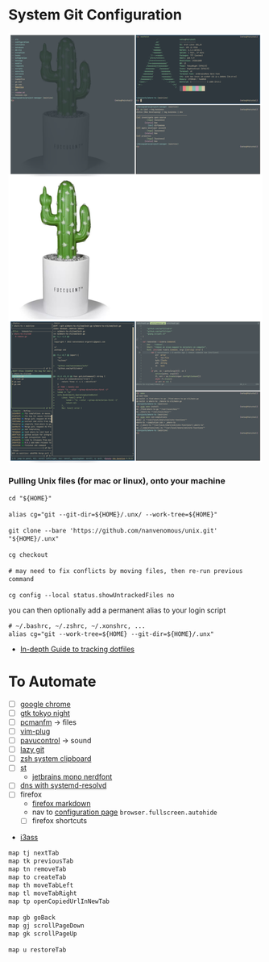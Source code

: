 # System Git Configuration

![arch system image](./.rdm/arch_config.png)

### Pulling Unix files (for mac or linux), onto your machine

```
cd "${HOME}"

alias cg="git --git-dir=${HOME}/.unx/ --work-tree=${HOME}"

git clone --bare 'https://github.com/nanvenomous/unix.git' "${HOME}/.unx"

cg checkout

# may need to fix conflicts by moving files, then re-run previous command

cg config --local status.showUntrackedFiles no
```

you can then optionally add a permanent alias to your login script
```
# ~/.bashrc, ~/.zshrc, ~/.xonshrc, ...
alias cg="git --work-tree=${HOME} --git-dir=${HOME}/.unx"
```



- [In-depth Guide to tracking dotfiles](https://developer.atlassian.com/blog/2016/02/best-way-to-store-dotfiles-git-bare-repo/)

# To Automate
- [ ] [google chrome](https://aur.archlinux.org/packages/google-chrome/)
- [ ] [gtk tokyo night](https://github.com/stronk-dev/Tokyo-Night-Linux)
- [ ] [pcmanfm](https://archlinux.org/packages/community/x86_64/pcmanfm/) -> files
- [ ] [vim-plug](https://aur.archlinux.org/packages/vim-plug/)
- [ ] [pavucontrol](https://archlinux.org/packages/extra/x86_64/pavucontrol/) -> sound
- [ ] [lazy git](https://archlinux.org/packages/community/x86_64/lazygit/)
- [ ] [zsh system clipboard](https://github.com/kutsan/zsh-system-clipboard)
- [ ] [st](https://github.com/siduck76/st)
  - [jetbrains mono nerdfont](https://archlinux.org/packages/community/any/ttf-jetbrains-mono-nerd/)
- [ ] [dns with systemd-resolvd](https://wiki.archlinux.org/title/NetworkManager#systemd-resolved)
- [ ] firefox 
  - [firefox markdown](https://github.com/KeithLRobertson/markdown-viewer#support-for-local-files-on-linux)
  - nav to [configuration page](about:config) `browser.fullscreen.autohide`
  - [ ] firefox shortcuts
- [i3ass](https://github.com/budlabs/i3ass)
```
map tj nextTab
map tk previousTab
map tn removeTab
map to createTab
map th moveTabLeft
map tl moveTabRight
map tp openCopiedUrlInNewTab

map gb goBack
map gj scrollPageDown
map gk scrollPageUp

map u restoreTab
```
